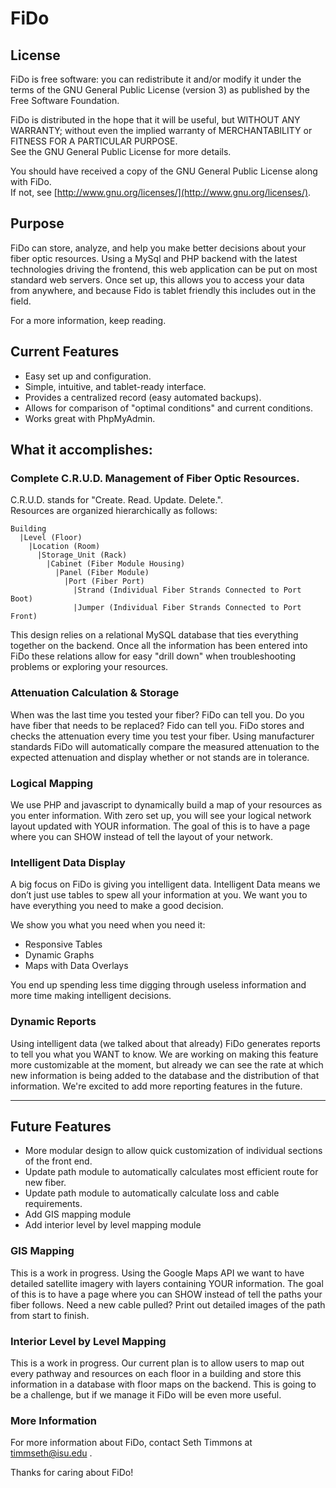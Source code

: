# FiDo

## License
FiDo is free software: you can redistribute it and/or modify it under the terms of the GNU General Public License (version 3) as published by the Free Software Foundation.

FiDo is distributed in the hope that it will be useful, but WITHOUT ANY WARRANTY; without even the implied warranty of MERCHANTABILITY or FITNESS FOR A PARTICULAR PURPOSE.  
See the GNU General Public License for more details.

You should have received a copy of the GNU General Public License along with FiDo.  
If not, see [http://www.gnu.org/licenses/](http://www.gnu.org/licenses/).

## Purpose
FiDo can store, analyze, and help you make better decisions about your fiber optic resources. Using a MySql and PHP backend with the latest technologies driving the frontend, this web application can be put on most standard web servers. Once set up, this allows you to access your data from anywhere, and because Fido is tablet friendly this includes out in the field.

For a more information, keep reading.

## Current Features
* Easy set up and configuration.
* Simple, intuitive, and tablet-ready interface.
* Provides a centralized record (easy automated backups).
* Allows for comparison of "optimal conditions" and current conditions.
* Works great with PhpMyAdmin.


## What it accomplishes:
### Complete C.R.U.D. Management of Fiber Optic Resources.
C.R.U.D. stands for "Create. Read. Update. Delete.".<br />
Resources are organized hierarchically as follows:
```
Building
  |Level (Floor)
    |Location (Room)
      |Storage_Unit (Rack)
        |Cabinet (Fiber Module Housing)
          |Panel (Fiber Module)
            |Port (Fiber Port)
              |Strand (Individual Fiber Strands Connected to Port Boot)
              |Jumper (Individual Fiber Strands Connected to Port Front)
```
This design relies on a relational MySQL database that ties everything together on the backend. Once all the information has been entered into FiDo these relations allow for easy "drill down" when troubleshooting problems or exploring your resources.

### Attenuation Calculation & Storage
When was the last time you tested your fiber? FiDo can tell you. Do you have fiber that needs to be replaced? Fido can tell you. FiDo stores and checks the attenuation every time you test your fiber. Using manufacturer standards FiDo will automatically compare the measured attenuation to the expected attenuation and display whether or not stands are in tolerance.

### Logical Mapping
We use PHP and javascript to dynamically build a map of your resources as you enter information. With zero set up, you will see your logical network layout updated with YOUR information. The goal of this is to have a page where you can SHOW instead of tell the layout of your network.

### Intelligent Data Display
A big focus on FiDo is giving you intelligent data. Intelligent Data means we don’t just use tables to spew all your information at you. We want you to have everything you need to make a good decision.

We show you what you need when you need it:
* Responsive Tables
* Dynamic Graphs
* Maps with Data Overlays

You end up spending less time digging through useless information and more time making intelligent decisions.

### Dynamic Reports
Using intelligent data (we talked about that already) FiDo generates reports to tell you what you WANT to know. We are working on making this feature more customizable at the moment, but already we can see the rate at which new information is being added to the database and the distribution of that information. We're excited to add more reporting features in the future.

-----------------------------

## Future Features
* More modular design to allow quick customization of individual sections of the front end.
* Update path module to automatically calculates most efficient route for new fiber.
* Update path module to automatically calculate loss and cable requirements.
* Add GIS mapping module 
* Add interior level by level mapping module 


### GIS Mapping
This is a work in progress. Using the Google Maps API we want to have detailed satellite imagery with layers containing YOUR information. The goal of this is to have a page where you can SHOW instead of tell the paths your fiber follows. Need a new cable pulled? Print out detailed images of the path from start to finish.

### Interior Level by Level Mapping 
This is a work in progress. Our current plan is to allow users to map out every pathway and resources on each floor in a building and store this information in a database with floor maps on the backend. This is going to be a challenge, but if we manage it FiDo will be even more useful.

### More Information
For more information about FiDo, contact Seth Timmons at timmseth@isu.edu .

Thanks for caring about FiDo!

